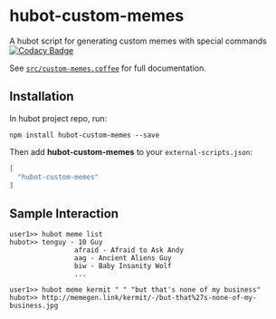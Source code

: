 # hubot-custom-memes

A hubot script for generating custom memes with special commands
[![Codacy Badge](https://api.codacy.com/project/badge/Grade/41fce71444f54a06a31ac7ca053ab380)](https://www.codacy.com/app/mike_10/hubot-custom-memes?utm_source=github.com&amp;utm_medium=referral&amp;utm_content=parksjr/hubot-custom-memes&amp;utm_campaign=Badge_Grade)

See [`src/custom-memes.coffee`](src/custom-memes.coffee) for full documentation.

## Installation

In hubot project repo, run:

`npm install hubot-custom-memes --save`

Then add **hubot-custom-memes** to your `external-scripts.json`:

```json
[
  "hubot-custom-memes"
]
```

## Sample Interaction

```
user1>> hubot meme list
hubot>> tenguy - 10 Guy
				afraid - Afraid to Ask Andy
				aag - Ancient Aliens Guy
				biw - Baby Insanity Wolf
				...
```

```
user1>> hubot meme kermit " " "but that's none of my business"
hubot>> http://memegen.link/kermit/-/but-that%27s-none-of-my-business.jpg
```
